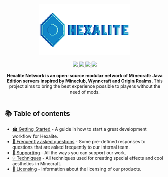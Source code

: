 <div align="center">
  <img src="./branding/logo-with-font.svg" />
  <br/> <br/>
  <a href="https://discord.hexalite.org">
    <img src="https://img.shields.io/discord/908438033613848596?colorA=1e1e28&colorB=1187c9&style=for-the-badge&logo=discord" />
  </a>
  <a href="https://git.hexalite.org/java-edition">
    <img src="https://img.shields.io/github/stars/playhexalite/java-edition?colorA=1e1e28&colorB=1187c9&style=for-the-badge&logo=github">
  </a>
  <a href="https:/git.hexalite.org/java-edition/actions/workflows/cargo.yml">
    <img src="https://img.shields.io/github/workflow/status/playhexalite/java-edition/Rust%20CI%20with%20Cargo?colorA=1e1e28&colorB=1187c9&label=Rust&style=for-the-badge&logo=rust">
  </a>
  <a href="https:/git.hexalite.org/java-edition/actions/workflows/gradle.yml">
    <img src="https://img.shields.io/github/workflow/status/playhexalite/java-edition/Kotlin%20CI%20with%20Gradle?colorA=1e1e28&colorB=1187c9&label=Kotlin&style=for-the-badge&logo=kotlin">
  </a>
</div>

<div align="center">
  <br/>
  <strong>
    Hexalite Network is an open-source modular network of Minecraft: Java Edition servers inspired by Mineclub, Wynncraft
    and Origin Realms.
  </strong>
  This project aims to bring the best experience possible to players without the need of mods.
  <br/>
</div>
<br/>

## 📚 Table of contents

* [🏟 Getting Started](https://git.hexalite.org/java-edition/blob/dev/next/docs/GETTING_STARTED.md) - A guide in how to
  start a great development workflow for Hexalite.
* [🎉 Frequently asked questions](https://git.hexalite.org/java-edition/blob/dev/next/docs/FAQ.md) - Some pre-defined
  responses to questions that are asked frequently to our internal team.
* [💸 Supporting](https://git.hexalite.org/java-edition/blob/dev/next/docs/SUPPORTING.md) - All the ways you can support
  our work.
* [💡 Techniques](https://git.hexalite.org/java-edition/tree/dev/next/docs/techniques) - All techniques used for creating
  special effects and cool aesthetics in Minecraft.
* [📜 Licensing](https://git.hexalite.org/java-edition-network/blob/dev/next/LICENSE.md) - Information about the
  licensing of our products.
